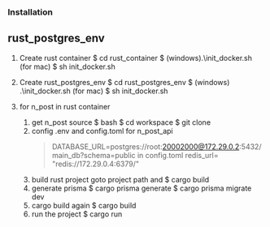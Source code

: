 ### Installation
## rust_postgres_env
1. Create rust container
    $ cd rust_container
    $  (windows).\init_docker.sh 
       (for mac) $ sh init_docker.sh

2. Create rust_postgres_env
    $ cd rust_postgres_env
    $  (windows) .\init_docker.sh
       (for mac) $ sh init_docker.sh

3. for n_post in rust container
    1. get n_post source
        $ bash
        $ cd workspace
        $ git clone <project link>
    2. config .env and config.toml for n_post_api 
        > DATABASE_URL=postgres://root:20002000@172.29.0.2:5432/main_db?schema=public
        in config.toml
        > redis_url= "redis://172.29.0.4:6379/"
    3. build rust project goto project path and
        $ cargo build
    4. generate prisma
        $ cargo prisma generate
        $ cargo prisma migrate dev
    5. cargo build again
        $ cargo build
    6. run the project
        $ cargo run